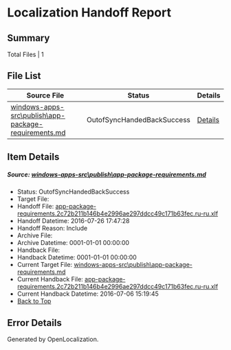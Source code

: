 # <a name='report-top'></a> Localization Handoff Report

## Summary
 Total Files | 1

## File List
 Source File | Status | Details 
 ----------- | ------ | ------- 
 [windows-apps-src\publish\app-package-requirements.md](https://github.com/Microsoft/windows-apps/blob/c15d4153f6ae83cc7bf1ae02d834bd07189e38ab/windows-apps-src/publish/app-package-requirements.md) | OutofSyncHandedBackSuccess | [Details](#9b4a8cd228fdbb4978b74f5d7773eaaf8a1a970d3653)

## Item Details
##### <a name='9b4a8cd228fdbb4978b74f5d7773eaaf8a1a970d3653'></a> Source: [windows-apps-src\publish\app-package-requirements.md](https://github.com/Microsoft/windows-apps/blob/c15d4153f6ae83cc7bf1ae02d834bd07189e38ab/windows-apps-src/publish/app-package-requirements.md)
* Status: OutofSyncHandedBackSuccess
* Target File: 
* Handoff File: [app-package-requirements.2c72b211b146b4e2996ae297ddcc49c171b63fec.ru-ru.xlf](https://github.com/Microsoft/WDG.handoff/blob/b6032ff190f72fdee017a3c5b8e4768fc87293e9/ol-handoff/Microsoft/windows-apps.ru-ru/master/app-package-requirements.2c72b211b146b4e2996ae297ddcc49c171b63fec.ru-ru.xlf)
* Handoff Datetime: 2016-07-26 17:47:28
* Handoff Reason: Include
* Archive File: 
* Archive Datetime: 0001-01-01 00:00:00
* Handback File: 
* Handback Datetime: 0001-01-01 00:00:00
* Current Target File: [windows-apps-src\publish\app-package-requirements.md](https://github.com/Microsoft/windows-apps.ru-ru/blob/93f7daed53c2f646ab9c83858aa28237022d818d/windows-apps-src/publish/app-package-requirements.md)
* Current Handback File: [app-package-requirements.2c72b211b146b4e2996ae297ddcc49c171b63fec.ru-ru.xlf](https://github.com/Microsoft/WDG.handback/blob/d3d0e23c0b6ca1c844ba3c34aead5291de8d3362/ol-handback/Microsoft/windows-apps.ru-ru/master/app-package-requirements.2c72b211b146b4e2996ae297ddcc49c171b63fec.ru-ru.xlf)
* Current Handback Datetime: 2016-07-06 15:19:45
* [Back to Top](#report-top)


## Error Details

Generated by OpenLocalization.
